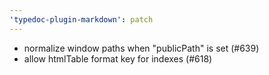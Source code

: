 ```yaml
---
'typedoc-plugin-markdown': patch
---
```


- normalize window paths when "publicPath" is set (#639)
- allow htmlTable format key for indexes (#618)
